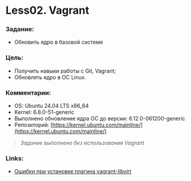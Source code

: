 # Less02. Vagrant
### Задание:

- Обновить ядро в базовой системе

### Цель:

- Получить навыки работы с Git, Vagrant;
- Обновлять ядро в ОС Linux.

### Комментарии:

- OS: Ubuntu 24.04 LTS x86_64
- Kernel: 6.8.0-51-generic
- Выполнено обновление ядра ОС до версии: 6.12.0-061200-generic
- Репозиторий: [https://kernel.ubuntu.com/mainline/](https://kernel.ubuntu.com/mainline/)

> *Задание выполнено без использования Vagrant*

### Links:
- [Ошибки при установке плагина vagrant-libvirt](./appendix/vagrant-libvirt_install.md)
